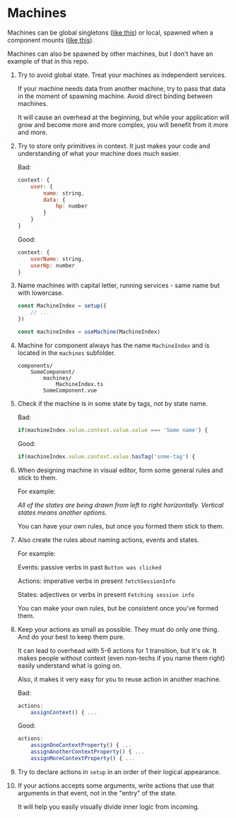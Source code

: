 # Machines

Machines can be global singletons ([like this](./MachineApp/)) or local, spawned when a component mounts ([like this](../components/FormLogin/machines/)).

Machines can also be spawned by other machines, but I don't have an example of that in this repo.

1. Try to avoid global state. Treat your machines as independent services. 

    If your machine needs data from another machine, try to pass that data in the moment of spawning machine. Avoid direct binding between machines.

    It will cause an overhead at the beginning, but while your application will grow and become more and more complex, you will benefit from it more and more.

2. Try to store only primitives in context. It just makes your code and understanding of what your machine does much easier.

    Bad:
    ```javascript
    context: {
        user: {
            name: string,
            data: {
                hp: number
            }
        }
    }
    ```
    Good:
    ```javascript
    context: {
        userName: string,
        userHp: number
    }
    ```

3. Name machines with capital letter, running services - same name but with lowercase.
    ```javascript
    const MachineIndex = setup({
        // ...
    })

    const machineIndex = useMachine(MachineIndex)
    ```

4. Machine for component always has the name `MachineIndex` and is located in the `machines` subfolder.
    ```
    components/
        SomeComponent/
            machines/
                MachineIndex.ts
            SomeComponent.vue
    ```

5. Check if the machine is in some state by tags, not by state name.

    Bad:
    ```javascript
    if(machineIndex.value.context.value.value === 'Some name') {
    ```
    Good:
    ```javascript
    if(machineIndex.value.context.value.hasTag('some-tag') {
    ```

6. When designing machine in visual editor, form some general rules and stick to them.

    For example:

    _All of the states are being drawn from left to right horizontally. Vertical states means another options_.

    You can have your own rules, but once you formed them stick to them.

7. Also create the rules about naming actions, events and states.

    For example:

    Events: passive verbs in past `Button was clicked`

    Actions: imperative verbs in present `fetchSessionInfo`

    States: adjectives or verbs in present `Fetching session info`

    You can make your own rules, but be consistent once you've formed them.

8. Keep your actions as small as possible. They must do only one thing. And do your best to keep them pure.

    It can lead to overhead with 5-6 actions for 1 transition, but it's ok. It makes people without context (even non-techs if you name them right) easily understand what is going on.

    Also, it makes it very easy for you to reuse action in another machine.

    Bad:
    ```javascript
    actions:
        assignContext() { ...
    ```
    Good:
    ```javascript
    actions:
        assignOneContextProperty() { ...
        assignAnotherContextProperty() { ...
        assignMoreContextProperty() { ...
    ```

9. Try to declare actions in `setup` in an order of their logical appearance.

10. If your actions accepts some arguments, write actions that use that arguments in that event, not in the "entry" of the state.

    It will help you easily visually divide inner logic from incoming.
